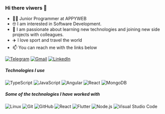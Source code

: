 ### Hi there viwers 👋


- 👨‍💻 Junior Programmer at APPYWEB
- 🤓 I am interested in Software Development.
- 💙 I am passionate about learning new technologies and joining new side projects with colleagues.
- ✈️ I love sport and travel the world
- 📫 You can reach me with the links below

[![Telegram](https://img.shields.io/badge/-TELEGRAM-2CA5E0?style=for-the-badge&logo=telegram&logoColor=white)](https://t.me/ciclosyt)
[![Gmail](https://img.shields.io/badge/-GMAIL-D14836?style=for-the-badge&logo=gmail&logoColor=white)](mailto:josecparrilla@gmail.com)
[![LinkedIn](https://img.shields.io/badge/-LINKEDIN-0077B5?style=for-the-badge&logo=linkedin&logoColor=white)](https://www.linkedin.com/in/jose-manuel-calvete-parrilla-b279ba158/)


##### Technologies I use

![TypeScript](https://img.shields.io/badge/-TypeScript-000000?style=flat&logo=typescript)
![JavaScript](https://img.shields.io/badge/-JavaScript-000000?style=flat&logo=javascript)
![Angular](https://img.shields.io/badge/-angular-red)
![React](https://img.shields.io/badge/-React-000000?style=flat&logo=react)
![MongoDB](https://img.shields.io/badge/-MongoDB-000000?style=flat&logo=mongodb)

##### Some of the technologies I have worked with

![Linux](https://img.shields.io/badge/-Linux-222222?style=flat&logo=linux&logoColor=FCC624)
![Git](https://img.shields.io/badge/-Git-222222?style=flat&logo=git&logoColor=F05032)
![GitHub](https://img.shields.io/badge/-GitHub-222222?style=flat&logo=github&logoColor=181717)
![React](https://img.shields.io/badge/-React-222222?style=flat&logo=React&logoColor=61DAFB)
![Flutter](https://img.shields.io/badge/-Flutter-222222?style=flat&logo=flutter&logoColor=0769AD)
![Node.js](https://img.shields.io/badge/-Node.js-222222?style=flat&logo=node.js&logoColor=339933)
![Visual Studio Code](https://img.shields.io/badge/-VSCode-222222?style=flat&logo=visual-studio-code&logoColor=007ACC)

